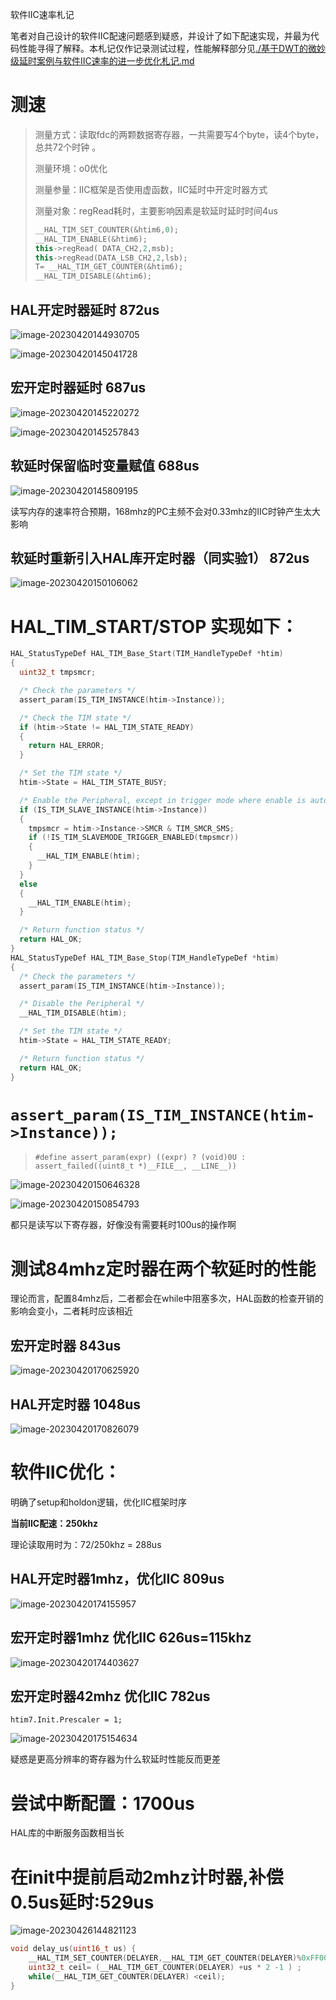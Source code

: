 软件IIC速率札记

笔者对自己设计的软件IIC配速问题感到疑惑，并设计了如下配速实现，并最为代码性能寻得了解释。本札记仅作记录测试过程，性能解释部分见[./基于DWT的微妙级延时案例与软件IIC速率的进一步优化札记.md](./基于DWT的微妙级延时案例与软件IIC速率的进一步优化札记.md)

# 测速

> 测量方式：读取fdc的两颗数据寄存器，一共需要写4个byte，读4个byte，总共72个时钟 。
>
> 测量环境：o0优化
>
> 测量参量：IIC框架是否使用虚函数，IIC延时中开定时器方式
>
> 测量对象：regRead耗时，主要影响因素是软延时延时时间4us
>
> ```cpp
> __HAL_TIM_SET_COUNTER(&htim6,0);
> __HAL_TIM_ENABLE(&htim6);
> this->regRead( DATA_CH2,2,msb);
> this->regRead(DATA_LSB_CH2,2,lsb);
> T= __HAL_TIM_GET_COUNTER(&htim6);
> __HAL_TIM_DISABLE(&htim6);
> ```

## **HAL开定时器延时 872us**  

![image-20230420144930705](https://s2.loli.net/2023/04/20/LSeRHPbzG9AVql2.png)

![image-20230420145041728](https://s2.loli.net/2023/04/20/nTVd3cYeQlZjoG9.png)

## 宏开定时器延时 687us

![image-20230420145220272](https://s2.loli.net/2023/04/20/Et4n1uDzwI7QvfZ.png)

![image-20230420145257843](https://s2.loli.net/2023/04/20/1YO27podJLiMyGt.png)



## 软延时保留临时变量赋值 688us

![image-20230420145809195](https://s2.loli.net/2023/04/20/5M9aIHXicJ6LOAl.png)

读写内存的速率符合预期，168mhz的PC主频不会对0.33mhz的IIC时钟产生太大影响

## 软延时重新引入HAL库开定时器（同实验1） 872us

![image-20230420150106062](https://s2.loli.net/2023/04/20/fTFQ3G8POADgpeu.png)

 

# HAL_TIM_START/STOP 实现如下：

~~~cpp
HAL_StatusTypeDef HAL_TIM_Base_Start(TIM_HandleTypeDef *htim)
{
  uint32_t tmpsmcr;

  /* Check the parameters */
  assert_param(IS_TIM_INSTANCE(htim->Instance));

  /* Check the TIM state */
  if (htim->State != HAL_TIM_STATE_READY)
  {
    return HAL_ERROR;
  }

  /* Set the TIM state */
  htim->State = HAL_TIM_STATE_BUSY;

  /* Enable the Peripheral, except in trigger mode where enable is automatically done with trigger */
  if (IS_TIM_SLAVE_INSTANCE(htim->Instance))
  {
    tmpsmcr = htim->Instance->SMCR & TIM_SMCR_SMS;
    if (!IS_TIM_SLAVEMODE_TRIGGER_ENABLED(tmpsmcr))
    {
      __HAL_TIM_ENABLE(htim);
    }
  }
  else
  {
    __HAL_TIM_ENABLE(htim);
  }

  /* Return function status */
  return HAL_OK;
}
HAL_StatusTypeDef HAL_TIM_Base_Stop(TIM_HandleTypeDef *htim)
{
  /* Check the parameters */
  assert_param(IS_TIM_INSTANCE(htim->Instance));

  /* Disable the Peripheral */
  __HAL_TIM_DISABLE(htim);

  /* Set the TIM state */
  htim->State = HAL_TIM_STATE_READY;

  /* Return function status */
  return HAL_OK;
}

~~~

#  `assert_param(IS_TIM_INSTANCE(htim->Instance));`

> ```
> #define assert_param(expr) ((expr) ? (void)0U : assert_failed((uint8_t *)__FILE__, __LINE__))
> ```

![image-20230420150646328](https://s2.loli.net/2023/04/20/8LeMQUo7TcExJtd.png)

![image-20230420150854793](https://s2.loli.net/2023/04/20/wapd7gTWzMIrVB1.png)

 都只是读写以下寄存器，好像没有需要耗时100us的操作啊

# 测试84mhz定时器在两个软延时的性能

理论而言，配置84mhz后，二者都会在while中阻塞多次，HAL函数的检查开销的影响会变小，二者耗时应该相近

## 宏开定时器 843us

![image-20230420170625920](https://s2.loli.net/2023/04/20/qD5YViftSF9gWZH.png)

## HAL开定时器  1048us

![image-20230420170826079](https://s2.loli.net/2023/04/20/KQrLsIXFcu2oWVJ.png)

# 软件IIC优化：

明确了setup和holdon逻辑，优化IIC框架时序

**当前IIC配速：250khz**

理论读取用时为：72/250khz = 288us

## HAL开定时器1mhz，优化IIC 809us

![image-20230420174155957](https://s2.loli.net/2023/04/20/LnozIAvFxJhMgwe.png)

## 宏开定时器1mhz 优化IIC 626us=115khz

![image-20230420174403627](https://s2.loli.net/2023/04/20/eZPtOXpazA5Vfhw.png)

## 宏开定时器42mhz 优化IIC 782us

`htim7.Init.Prescaler = 1;`

![image-20230420175154634](https://s2.loli.net/2023/04/20/QXcNvWA27LZeUr6.png)



疑惑是更高分辨率的寄存器为什么软延时性能反而更差

# 尝试中断配置：1700us

HAL库的中断服务函数相当长

# 在init中提前启动2mhz计时器,补偿0.5us延时:529us

![image-20230426144821123](https://s2.loli.net/2023/04/26/2ZxcV6Xd9jYnmDE.png)

~~~cpp
void delay_us(uint16_t us) {
    __HAL_TIM_SET_COUNTER(DELAYER,__HAL_TIM_GET_COUNTER(DELAYER)%0xFF00);
    uint32_t ceil= (__HAL_TIM_GET_COUNTER(DELAYER) +us * 2 -1 ) ;
    while(__HAL_TIM_GET_COUNTER(DELAYER) <ceil);
}
~~~

